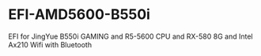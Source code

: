 # EFI-AMD5600-B550i
EFI for JingYue B550i GAMING and R5-5600 CPU and RX-580 8G and Intel Ax210 Wifi with Bluetooth
